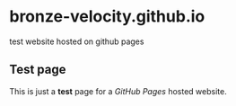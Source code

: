 # bronze-velocity.github.io
test website hosted on github pages

## Test page
This is just a **test** page for a *GitHub Pages* hosted website.

